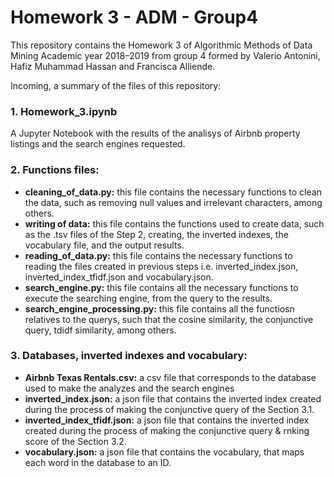 # Homework 3 - ADM - Group4

This repository contains the Homework 3 of Algorithmic Methods of Data Mining Academic year 2018–2019 from group 4 formed by Valerio Antonini, Hafiz Muhammad Hassan and Francisca Alliende.

Incoming, a summary of the files of this repository:

### 1. **Homework_3.ipynb** 
A Jupyter Notebook with the results of the analisys of Airbnb property listings and the search engines requested.

### 2. **Functions files**:
- **cleaning_of_data.py:** this file contains the necessary functions to clean the data, such as removing null values and irrelevant    characters, among others.
- **writing of data:** this file contains the functions used to create data, such as the .tsv files of the Step 2, creating, the inverted indexes, the vocabulary file, and the output results.  
- **reading_of_data.py:** this file contains the necessary functions to reading the files created in previous steps i.e. inverted_index.json, inverted_index_tfidf.json and vocabulary.json.
- **search_engine.py:** this file contains all the necessary functions to execute the searching engine, from the query to the results.
- **search_engine_processing.py:** this file contains all the functiosn relatives to the querys, such that the cosine similarity, the conjunctive query, tdidf similarity, among others.

### 3. **Databases, inverted indexes and vocabulary:**
- **Airbnb Texas Rentals.csv:** a csv file that corresponds to the database used to make the analyzes and the search engines
- **inverted_index.json:** a json file that contains the inverted index created during the process of making the conjunctive query of the Section 3.1.
- **inverted_index_tfidf.json:** a json file that contains the inverted index created during the process of making the conjunctive query & rnking score of the Section 3.2.
- **vocabulary.json:** a json file that contains the vocabulary, that maps each word in the database to an ID.

